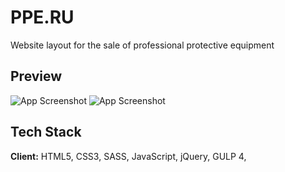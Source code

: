 # PPE.RU

Website layout for the sale of professional protective equipment

## Preview

![App Screenshot](http://danilarose.net/preview-projects/pperu/preview.jpg)
![App Screenshot](http://danilarose.net/preview-projects/pperu/preview_2.jpg)


## Tech Stack

**Client:** HTML5, CSS3, SASS, JavaScript, jQuery, GULP 4,
